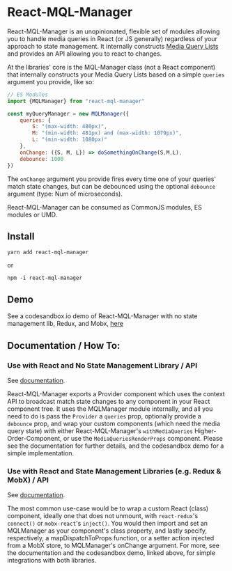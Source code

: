 # React-MQL-Manager
React-MQL-Manager is an unopinionated, flexible set of modules allowing you to handle media queries in React (or JS generally) regardless of your approach to state management. It internally constructs [Media Query Lists](https://developer.mozilla.org/en-US/docs/Web/API/MediaQueryList) and provides an API allowing you to react to changes.

At the libraries' core is the MQL-Manager class (not a React component) that internally constructs your Media Query Lists based on a simple `queries` argument you provide, like so:

```javascript
// ES Modules
import {MQLManager} from "react-mql-manager"

const myQueryManager = new MQLManager({
    queries: {
        S: "(max-width: 480px)", 
        M: "(min-width: 481px) and (max-width: 1079px)",
        L: "(min-width: 1080px)"
    },
    onChange: ({S, M, L}) => doSomethingOnChange(S,M,L),
    debounce: 1000
})
```
The `onChange` argument you provide fires every time one of your queries' match state changes, but can be debounced using the optional `debounce` argument (type: Num of microseconds).

React-MQL-Manager can be consumed as CommonJS modules, ES modules or UMD.

## Install
`yarn add react-mql-manager` 

or

`npm -i react-mql-manager`

## Demo
See a codesandbox.io demo of React-MQL-Manager with no state management lib, Redux, and Mobx, [here](https://codesandbox.io/s/p93xmm0zmm)

## Documentation / How To: 
### Use with React and No State Management Library / API
See [documentation](https://github.com/AWebOfBrown/React-MQL-Manager/blob/master/documentation/vanillaReact.md).

React-MQL-Manager exports a Provider component which uses the context API to broadcast match state changes to
any component in your React component tree. It uses the MQLManager module internally, and all you need to do is pass the `Provider` a `queries` prop, optionally provide a `debounce` prop, and wrap your custom components (which need the media query state) with either React-MQL-Manager's `withMediaQueries` Higher-Order-Component, or use the `MediaQueriesRenderProps` component. Please see the documentation for further details, and the codesandbox demo for a simple implementation.
### Use with React and State Management Libraries (e.g. Redux & MobX) / API
See [documentation](https://github.com/AWebOfBrown/React-MQL-Manager/blob/master/documentation/mobXAndRedux.md).

The most common use-case would be to wrap a custom React (class) component, ideally one that does not
unmount, with `react-redux`'s `connect()` or `mobx-react`'s `inject()`. You would then import and set an MQLManager as your component's class property, and lastly specify, respectively, a mapDispatchToProps function, or a setter action injected from a MobX store, to MQLManager's onChange argument. For more, see the documentation and the codesandbox demo, linked above, for simple integrations with both libraries.
